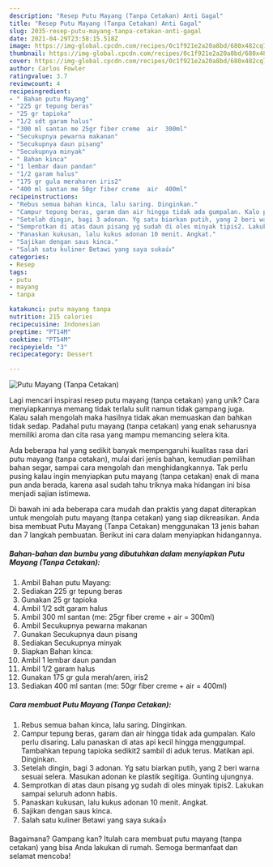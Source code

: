 ```yaml
---
description: "Resep Putu Mayang (Tanpa Cetakan) Anti Gagal"
title: "Resep Putu Mayang (Tanpa Cetakan) Anti Gagal"
slug: 2035-resep-putu-mayang-tanpa-cetakan-anti-gagal
date: 2021-04-29T23:58:15.518Z
image: https://img-global.cpcdn.com/recipes/0c1f921e2a20a8bd/680x482cq70/putu-mayang-tanpa-cetakan-foto-resep-utama.jpg
thumbnail: https://img-global.cpcdn.com/recipes/0c1f921e2a20a8bd/680x482cq70/putu-mayang-tanpa-cetakan-foto-resep-utama.jpg
cover: https://img-global.cpcdn.com/recipes/0c1f921e2a20a8bd/680x482cq70/putu-mayang-tanpa-cetakan-foto-resep-utama.jpg
author: Carlos Fowler
ratingvalue: 3.7
reviewcount: 4
recipeingredient:
- " Bahan putu Mayang"
- "225 gr tepung beras"
- "25 gr tapioka"
- "1/2 sdt garam halus"
- "300 ml santan me 25gr fiber creme  air  300ml"
- "Secukupnya pewarna makanan"
- "Secukupnya daun pisang"
- "Secukupnya minyak"
- " Bahan kinca"
- "1 lembar daun pandan"
- "1/2 garam halus"
- "175 gr gula meraharen iris2"
- "400 ml santan me 50gr fiber creme  air  400ml"
recipeinstructions:
- "Rebus semua bahan kinca, lalu saring. Dinginkan."
- "Campur tepung beras, garam dan air hingga tidak ada gumpalan. Kalo perlu disaring. Lalu panaskan di atas api kecil hingga menggumpal. Tambahkan tepung tapioka sedikit2 sambil di aduk terus. Matikan api. Dinginkan."
- "Setelah dingin, bagi 3 adonan. Yg satu biarkan putih, yang 2 beri warna sesuai selera. Masukan adonan ke plastik segitiga. Gunting ujungnya."
- "Semprotkan di atas daun pisang yg sudah di oles minyak tipis2. Lakukan sampai seluruh adonn habis."
- "Panaskan kukusan, lalu kukus adonan 10 menit. Angkat."
- "Sajikan dengan saus kinca."
- "Salah satu kuliner Betawi yang saya suka👍"
categories:
- Resep
tags:
- putu
- mayang
- tanpa

katakunci: putu mayang tanpa 
nutrition: 215 calories
recipecuisine: Indonesian
preptime: "PT14M"
cooktime: "PT54M"
recipeyield: "3"
recipecategory: Dessert

---
```



![Putu Mayang (Tanpa Cetakan)](https://img-global.cpcdn.com/recipes/0c1f921e2a20a8bd/680x482cq70/putu-mayang-tanpa-cetakan-foto-resep-utama.jpg)

Lagi mencari inspirasi resep putu mayang (tanpa cetakan) yang unik? Cara menyiapkannya memang tidak terlalu sulit namun tidak gampang juga. Kalau salah mengolah maka hasilnya tidak akan memuaskan dan bahkan tidak sedap. Padahal putu mayang (tanpa cetakan) yang enak seharusnya memiliki aroma dan cita rasa yang mampu memancing selera kita.

Ada beberapa hal yang sedikit banyak mempengaruhi kualitas rasa dari putu mayang (tanpa cetakan), mulai dari jenis bahan, kemudian pemilihan bahan segar, sampai cara mengolah dan menghidangkannya. Tak perlu pusing kalau ingin menyiapkan putu mayang (tanpa cetakan) enak di mana pun anda berada, karena asal sudah tahu triknya maka hidangan ini bisa menjadi sajian istimewa.




Di bawah ini ada beberapa cara mudah dan praktis yang dapat diterapkan untuk mengolah putu mayang (tanpa cetakan) yang siap dikreasikan. Anda bisa membuat Putu Mayang (Tanpa Cetakan) menggunakan 13 jenis bahan dan 7 langkah pembuatan. Berikut ini cara dalam menyiapkan hidangannya.

<!--inarticleads1-->

##### Bahan-bahan dan bumbu yang dibutuhkan dalam menyiapkan Putu Mayang (Tanpa Cetakan):

1. Ambil  Bahan putu Mayang:
1. Sediakan 225 gr tepung beras
1. Gunakan 25 gr tapioka
1. Ambil 1/2 sdt garam halus
1. Ambil 300 ml santan (me: 25gr fiber creme + air = 300ml)
1. Ambil Secukupnya pewarna makanan
1. Gunakan Secukupnya daun pisang
1. Sediakan Secukupnya minyak
1. Siapkan  Bahan kinca:
1. Ambil 1 lembar daun pandan
1. Ambil 1/2 garam halus
1. Gunakan 175 gr gula merah/aren, iris2
1. Sediakan 400 ml santan (me: 50gr fiber creme + air = 400ml)




<!--inarticleads2-->

##### Cara membuat Putu Mayang (Tanpa Cetakan):

1. Rebus semua bahan kinca, lalu saring. Dinginkan.
1. Campur tepung beras, garam dan air hingga tidak ada gumpalan. Kalo perlu disaring. Lalu panaskan di atas api kecil hingga menggumpal. Tambahkan tepung tapioka sedikit2 sambil di aduk terus. Matikan api. Dinginkan.
1. Setelah dingin, bagi 3 adonan. Yg satu biarkan putih, yang 2 beri warna sesuai selera. Masukan adonan ke plastik segitiga. Gunting ujungnya.
1. Semprotkan di atas daun pisang yg sudah di oles minyak tipis2. Lakukan sampai seluruh adonn habis.
1. Panaskan kukusan, lalu kukus adonan 10 menit. Angkat.
1. Sajikan dengan saus kinca.
1. Salah satu kuliner Betawi yang saya suka👍




Bagaimana? Gampang kan? Itulah cara membuat putu mayang (tanpa cetakan) yang bisa Anda lakukan di rumah. Semoga bermanfaat dan selamat mencoba!
